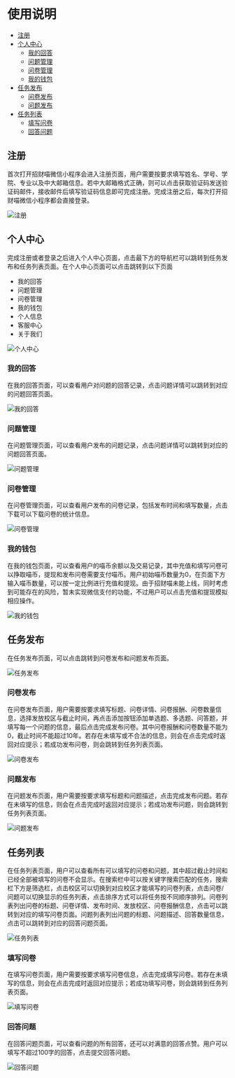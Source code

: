 # 使用说明

+ [注册](#注册)
+ [个人中心](#个人中心)
  + [我的回答](#我的回答)
  + [问题管理](#问题管理)
  + [问卷管理](#问卷管理)
  + [我的钱包](#我的钱包)
+ [任务发布](#任务发布)
  + [问卷发布](#问卷发布)
  + [问题发布](#问题发布)
+ [任务列表](#任务列表)
  + [填写问卷](#填写问卷)
  + [回答问题](#回答问题)



## <span id="注册">注册</span>

首次打开招财喵微信小程序会进入注册页面，用户需要按要求填写姓名、学号、学院、专业以及中大邮箱信息。若中大邮箱格式正确，则可以点击获取验证码发送验证码邮件，接收邮件后填写验证码信息即可完成注册。完成注册之后，每次打开招财喵微信小程序都会直接登录。

![注册](https://github.com/swsad/MoneyMeow_Final/raw/master/imgs/2-使用说明/注册.jpg)



## <span id="个人中心">个人中心</span>

完成注册或者登录之后进入个人中心页面，点击最下方的导航栏可以跳转到任务发布和任务列表页面。在个人中心页面可以点击跳转到以下页面

+ 我的回答
+ 问题管理
+ 问卷管理
+ 我的钱包
+ 个人信息
+ 客服中心
+ 关于我们

![个人中心](https://github.com/swsad/MoneyMeow_Final/raw/master/imgs/2-使用说明/个人中心.jpg)



### <span id="我的问答">我的回答</span>

在我的回答页面，可以查看用户对问题的回答记录，点击问题详情可以跳转到对应的问题回答页面。

![我的回答](https://github.com/swsad/MoneyMeow_Final/raw/master/imgs/2-使用说明/我的回答.jpg)



### <span id="问题管理">问题管理</span>

在问题管理页面，可以查看用户发布的问题记录，点击问题详情可以跳转到对应的问题回答页面。

![问题管理](https://github.com/swsad/MoneyMeow_Final/raw/master/imgs/2-使用说明/问题管理.jpg)



### <span id="问卷管理">问卷管理</span>

在问卷管理页面，可以查看用户发布的问卷记录，包括发布时间和填写数量，点击下载可以下载问卷的统计信息。

![问卷管理](https://github.com/swsad/MoneyMeow_Final/raw/master/imgs/2-使用说明/问卷管理.jpg)



### <span id="我的钱包">我的钱包</span>

在我的钱包页面，可以查看用户的喵币余额以及交易记录，其中充值和填写问卷可以挣取喵币，提现和发布问卷需要支付喵币。用户初始喵币数量为0，在页面下方输入喵币数量，可以按一定比例进行充值和提现。由于招财喵未能上线，同时考虑到可能存在的风险，暂未实现微信支付的功能，不过用户可以点击充值和提现模拟相应操作。

![我的钱包](https://github.com/swsad/MoneyMeow_Final/raw/master/imgs/2-使用说明/我的钱包.jpg)



## <span id="任务发布">任务发布</span>

在任务发布页面，可以点击跳转到问卷发布和问题发布页面。

![任务发布](https://github.com/swsad/MoneyMeow_Final/raw/master/imgs/2-使用说明/任务发布.jpg)



### <span id="问卷发布">问卷发布</span>

在问卷发布页面，用户需要按要求填写标题、问卷详情、问卷报酬、问卷数量信息，选择发放校区与截止时间，再点击添加按钮添加单选题、多选题、问答题，并填写每一个问题的信息，最后点击完成发布问卷。其中问卷报酬和问卷数量不能为0，截止时间不能超过10年。若存在未填写或不合法的信息，则会在点击完成时返回对应提示；若成功发布问卷，则会跳转到任务列表页面。

![问卷发布](https://github.com/swsad/MoneyMeow_Final/raw/master/imgs/2-使用说明/问卷发布.jpg)



### <span id="问题发布">问题发布</span>

在问题发布页面，用户需要按要求填写标题和问题描述，点击完成发布问题。若存在未填写的信息，则会在点击完成时返回对应提示；若成功发布问题，则会跳转到任务列表页面。

![问题发布](https://github.com/swsad/MoneyMeow_Final/raw/master/imgs/2-使用说明/问题发布.jpg)



## <span id="任务列表">任务列表</span>

在任务列表页面，用户可以查看所有可以填写的问卷和问题，其中超过截止时间和已经全部被填写的问卷不会显示。在搜索栏中可以按关键字搜索匹配的任务，搜索栏下方是筛选栏，点击校区可以切换到对应校区才能填写的问卷列表，点击问卷/问题可以切换显示的任务列表，点击排序方式可以将任务按不同顺序排列。问卷列表列出问卷的标题、问卷详情、发布时间、发放校区、问卷报酬信息，点击可以跳转到对应的填写问卷页面。问题列表列出问题的标题、问题描述、回答数量信息，点击可以跳转到对应的回答问题页面。

![任务列表](https://github.com/swsad/MoneyMeow_Final/raw/master/imgs/2-使用说明/任务列表.jpg)



### <span id="填写问卷">填写问卷</span>

在填写问卷页面，用户需要按要求填写问卷信息，点击完成填写问卷。若存在未填写的信息，则会在点击完成时返回对应提示；若成功填写问卷，则会跳转到任务列表页面。

![填写问卷](https://github.com/swsad/MoneyMeow_Final/raw/master/imgs/2-使用说明/填写问卷.jpg)



### <span id="回答问题">回答问题</span>

在回答问题页面，可以查看问题的所有回答，还可以对满意的回答点赞。用户可以填写不超过100字的回答，点击提交回答问题。

![回答问题](https://github.com/swsad/MoneyMeow_Final/raw/master/imgs/2-使用说明/回答问题.jpg)







